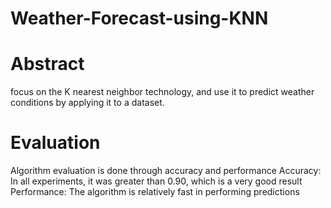 # Weather-Forecast-using-KNN

# Abstract
focus on the K nearest neighbor technology, and use it to predict weather conditions by applying it to a dataset.

# Evaluation
Algorithm evaluation is done through accuracy and performance Accuracy: In all experiments, it was greater than 0.90, which is a very good result Performance: The algorithm is relatively fast in performing predictions

